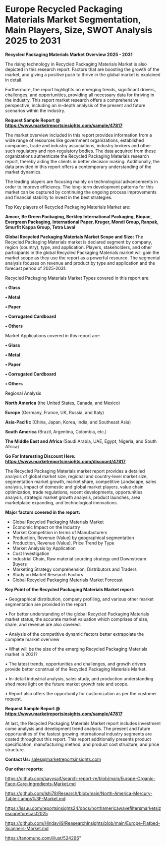 # Europe Recycled Packaging Materials Market Segmentation, Main Players, Size, SWOT Analysis 2025 to 2031

<Strong> Recycled Packaging Materials Market Overview 2025 - 2031</strong>

The rising technology in Recycled Packaging Materials Market is also depicted in this research report. Factors that are boosting the growth of the market, and giving a positive push to thrive in the global market is explained in detail.

Furthermore, the report highlights on emerging trends, significant drivers, challenges, and opportunities, providing all necessary data for thriving in the industry. This report market research offers a comprehensive perspective, including an in-depth analysis of the present and future scenarios within the industry.

<strong>Request Sample Report @ <a href=https://www.marketreportsinsights.com/sample/47817>https://www.marketreportsinsights.com/sample/47817</a></strong>

The market overview included in this report provides information from a wide range of resources like government organizations, established companies, trade and industry associations, industry brokers and other such regulatory and non-regulatory bodies. The data acquired from these organizations authenticate the Recycled Packaging Materials research report, thereby aiding the clients in better decision making. Additionally, the data provided in this report offers a contemporary understanding of the market dynamics.

The leading players are focusing mainly on technological advancements in order to improve efficiency. The long-term development patterns for this market can be captured by continuing the ongoing process improvements and financial stability to invest in the best strategies.

Top Key players of Recycled Packaging Materials Market are:

<strong>Amcor, Be Green Packaging, Berkley International Packaging, Biopac, Evergreen Packaging, International Paper, Kruger, Mondi Group, Ranpak, Smurfit Kappa Group, Tetra Laval</strong>

<strong><b>Global Recycled Packaging Materials Market Scope and Size:</b></strong>
The Recycled Packaging Materials market is declared segment by company, region (country), type, and application. Players, stakeholders, and other participants in the global Recycled Packaging Materials market will gain the market scope as they use the report as a powerful resource. The segmental analysis focuses on revenue and product by type and application and the forecast period of 2025-2031.

Recycled Packaging Materials Market Types covered in this report are:

<strong>•  Glass

•  Metal

•  Paper

•  Corrugated Cardboard

•  Others</strong>

Market Applications covered in this report are:

<strong>•  Glass

•  Metal

•  Paper

•  Corrugated Cardboard

•  Others</strong> 

Regional Analysis

<strong>North America</strong> (the United States, Canada, and Mexico)

<strong>Europe</strong> (Germany, France, UK, Russia, and Italy)

<strong>Asia-Pacific</strong> (China, Japan, Korea, India, and Southeast Asia)

<strong>South America</strong> (Brazil, Argentina, Colombia, etc.)

<strong>The Middle East and Africa</strong> (Saudi Arabia, UAE, Egypt, Nigeria, and South Africa)

<strong>Go For Interesting Discount Here: <a href=https://www.marketreportsinsights.com/discount/47817>https://www.marketreportsinsights.com/discount/47817</a></strong>

The Recycled Packaging Materials market report provides a detailed analysis of global market size, regional and country-level market size, segmentation market growth, market share, competitive Landscape, sales analysis, impact of domestic and global market players, value chain optimization, trade regulations, recent developments, opportunities analysis, strategic market growth analysis, product launches, area marketplace expanding, and technological innovations.

<strong><b>Major factors covered in the report:</b></strong>
<ul>
  <li>Global Recycled Packaging Materials Market </li>
  <li>Economic Impact on the Industry</li>
  <li>Market Competition in terms of Manufacturers</li>
  <li>Production, Revenue (Value) by geographical segmentation</li>
  <li>Production, Revenue (Value), Price Trend by Type</li>
  <li>Market Analysis by Application</li>
  <li>Cost Investigation</li>
  <li>Industrial Chain, Raw material sourcing strategy and Downstream Buyers</li>
  <li>Marketing Strategy comprehension, Distributors and Traders</li>
  <li>Study on Market Research Factors</li>
  <li>Global Recycled Packaging Materials Market Forecast</li>
</ul>

<strong><b>Key Point of the Recycled Packaging Materials Market report:</b></strong>

• Geographical distribution, company profiling, and various other market segmentation are provided in the report.

• For better understanding of the global Recycled Packaging Materials market status, the accurate market valuation which comprises of size, share, and revenue are also covered.

• Analysis of the competitive dynamic factors better extrapolate the complete market overview

• What will be the size of the emerging Recycled Packaging Materials market in 2031?

• The latest trends, opportunities and challenges, and growth drivers provide better construal of the Recycled Packaging Materials Market.

• In-detail industrial analysis, sales study, and production understanding shed more light on the future market growth rate and scope.

• Report also offers the opportunity for customization as per the customer request.

<strong>Request Sample Report @ <a href=https://www.marketreportsinsights.com/sample/47817>https://www.marketreportsinsights.com/sample/47817</a></strong>

At last, the Recycled Packaging Materials Market report includes investment come analysis and development trend analysis. The present and future opportunities of the fastest growing international industry segments are coated throughout this report. This report additionally presents product specification, manufacturing method, and product cost structure, and price structure.

<strong>Contact Us:</strong>
sales@marketreportsinsights.com

<strong>Our other reports:</strong>

<a href=https://github.com/sayysaif/search-report-re/blob/main/Europe-Organic-Face-Care-Ingredients-Market.md>https://github.com/sayysaif/search-report-re/blob/main/Europe-Organic-Face-Care-Ingredients-Market.md</a>

<a href=https://github.com/Ishi78/Research/blob/main/North-America-Mercury-Table-Lamps%3F-Market.md>https://github.com/Ishi78/Research/blob/main/North-America-Mercury-Table-Lamps%3F-Market.md</a>

<a href=https://issuu.com/reportsinsights24/docs/northamericawavefiltersmarketsizescopeforecast2025>https://issuu.com/reportsinsights24/docs/northamericawavefiltersmarketsizescopeforecast2025</a>

<a href=https://github.com/Hindavii9/ReasearchInsights/blob/main/Europe-Flatbed-Scanners-Market.md>https://github.com/Hindavii9/ReasearchInsights/blob/main/Europe-Flatbed-Scanners-Market.md</a>

<a href=https://tanomuno.com/illust/524266>https://tanomuno.com/illust/524266</a>"
